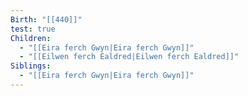 ```yaml
---
Birth: "[[440]]"
test: true
Children:
  - "[[Eira ferch Gwyn|Eira ferch Gwyn]]"
  - "[[Eilwen ferch Ealdred|Eilwen ferch Ealdred]]"
Siblings:
  - "[[Eira ferch Gwyn|Eira ferch Gwyn]]"
---
```

<div style="width:100%; height:700px;" id="tree"></div>

<script>
  document.onreadystatechange = function () {
     if (document.readyState == "complete") {
     	  let family = new FamilyTree(document.getElementById("tree"), {
            nodeBinding: {
                field_0: "name"
            },
            nodes:  [{"id":"Eira ferch Gwyn.md","name":"Eira ferch Gwyn"},{"id":"Eilwen ferch Ealdred.md","name":"Eilwen ferch Ealdred"},{"id":"Seren ferch Arianwen.md","name":"Seren ferch Arianwen","mid":"Arianwen ferch Cerdic.md","fid":"Bran ap Cynric.md"},{"id":"Maelona ferch Eilwen.md","name":"Maelona ferch Eilwen"},{"id":"Madoc ap Gwilym.md","name":"Madoc ap Gwilym","mid":"Eilwen ferch Ealdred.md","fid":"Gwilym ap Cynric.md"},{"id":"Llywelyn ap Emrys.md","name":"Llywelyn ap Emrys","mid":"Eira ferch Gwyn.md","fid":"Emrys ap Bran.md"},{"id":"Gwilym ap Cynric.md","name":"Gwilym ap Cynric"},{"id":"Gwenhwyfar ferch Eira.md","name":"Gwenhwyfar ferch Eira","mid":"Eira ferch Gwyn.md","fid":"Emrys ap Bran.md"},{"id":"Geraint ap Gwilym.md","name":"Geraint ap Gwilym"},{"id":"Emrys ap Bran.md","name":"Emrys ap Bran"},{"id":"Elowen ferch Branwen.md","name":"Elowen ferch Branwen"},{"id":"Character.md","name":"Character"},{"id":"Cynric ap Gwilym.md","name":"Cynric ap Gwilym"},{"id":"Branwen of Boudica.md","name":"Branwen of Boudica"},{"id":"Bran ap Cynric.md","name":"Bran ap Cynric","mid":"Branwen of Boudica.md","fid":"Cynric ap Gwilym.md"},{"id":"Arianwen ferch Cerdic.md","name":"Arianwen ferch Cerdic"}]		})
	}
}
</script>